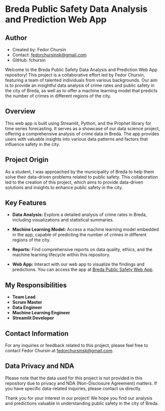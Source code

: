 # Breda Public Safety Data Analysis and Prediction Web App

## Author
- Created by: Fedor Chursin
- Contact: fedorchursinsk@gmail.com
- GitHub: fchursin

Welcome to the Breda Public Safety Data Analysis and Prediction Web App repository! This project is a collaborative effort led by Fedor Chursin, featuring a team of talented individuals from various backgrounds. Our aim is to provide an insightful data analysis of crime rates and public safety in the city of Breda, as well as to offer a machine learning model that predicts the number of crimes in different regions of the city.

## Overview

This web app is built using Streamlit, Python, and the Prophet library for time series forecasting. It serves as a showcase of our data science project, offering a comprehensive analysis of crime data in Breda. The app provides users with valuable insights into various data patterns and factors that influence safety in the city.

## Project Origin

As a student, I was approached by the municipality of Breda to help them solve their data-driven problems related to public safety. This collaboration led to the creation of this project, which aims to provide data-driven solutions and insights to enhance public safety in the city.

## Key Features

- **Data Analysis:** Explore a detailed analysis of crime rates in Breda, including visualizations and statistical summaries.

- **Machine Learning Model:** Access a machine learning model embedded in the app, capable of predicting the number of crimes in different regions of the city.

- **Reports:** Find comprehensive reports on data quality, ethics, and the machine learning lifecycle within this repository.

- **Web App:** Interact with our web app to visualize the findings and predictions. You can access the app at [Breda Public Safety Web App](https://breda-municipality-safty.streamlit.app/).

## My Responsibilities

- **Team Lead**
- **Scrum Master**
- **Data Engineer**
- **Machine Learning Engineer**
- **Streamlit Developer**

## Contact Information

For any inquiries or feedback related to this project, please feel free to contact Fedor Chursin at [fedorchursinsk@gmail.com](mailto:fedorchursinsk@gmail.com).

## Data Privacy and NDA

Please note that the data used for this project is not provided in this repository due to privacy and NDA (Non-Disclosure Agreement) matters. If you have specific data-related inquiries, please contact us directly.

Thank you for your interest in our project! We hope you find our analysis and predictions valuable in understanding public safety in the city of Breda.